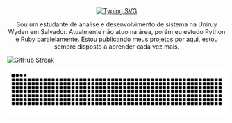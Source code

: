 <div align="center">
  <a href="https://git.io/typing-svg">
    <img src="https://readme-typing-svg.demolab.com?font=Fira+Code&weight=500&size=22&pause=1000&color=6A5ACD&center=true&vCenter=true&random=false&width=524&lines=%E2%8A%B9+Welcome+to+my+profile!+%CB%99%E1%B5%95%CB%99+%E2%8A%B9+" alt="Typing SVG">
  </a>
</div>


<p align="center"> Sou um estudante de análise e desenvolvimento de sistema na Uniruy Wyden em Salvador. Atualmente não atuo na área, porém eu estudo Python e Ruby paralelamente.
  Estou publicando meus projetos por aqui, estou sempre disposto a aprender cada vez mais.
</p>

![GitHub Streak](https://streak-stats.demolab.com?user=ry4nRobert&theme=blueberry&hide_border=true&locale=pt_BR&card_height=100)


<picture align="center">
  <source media="(prefers-color-scheme: dark)" srcset="https://raw.githubusercontent.com/ry4nRobert/ry4nRobert/output/github-contribution-grid-snake-dark.svg">
  <source media="(prefers-color-scheme: light)" srcset="https://raw.githubusercontent.com/ry4nRobert/ry4nRobert/output/github-contribution-grid-snake-dark.svg">
  <img align="center" alt="github contribution grid snake animation" src="https://raw.githubusercontent.com/ry4nRobert/ry4nRobert/output/github-contribution-grid-snake.svg">
</picture>

